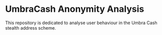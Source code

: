 # UmbraCash Anonymity Analysis
This repository is dedicated to analyse user behaviour in the Umbra Cash stealth address scheme.
